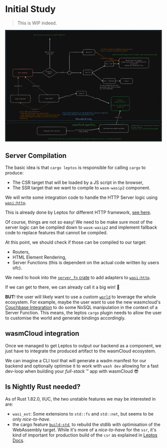 # Initial Study

> This is WIP indeed.

![](../static/leptos-wasmcloud-v0.png)

## Server Compilation

The basic idea is that `cargo leptos` is responsible for calling `cargo` to
produce:

* The CSR target that will be loaded by a JS script in the browser,
* The SSR target that we want to compile to `wasm-wasip2` component.

We will write some integration code to handle the HTTP Server
logic using [`wasi:http`][wasi-http-handler].

This is already done by Leptos for different HTTP framework,
[see here][leptos-integrations].

Of course, things are not so easy!
We need to be make sure most of the server logic can be compiled down to
`wasm-wasip2` and implement fallback code to replace features that cannot be
compiled.

At this point, we should check if those can be compiled to our target:

* Routers,
* HTML Element Rendering,
* Server Functions (this is dependent on the actual code written by users ofc).

We need to hook into the [`server_fn` crate][srv_fn_crate] to add adapters
to [`wasi:http`][wasi-http-handler].

If we can get to there, we can already call it a big win! :tada:

**BUT**! the user will likely want to use a custom [`world`][wit-world] to leverage
the whole ecosystem. For example, maybe the user want to use
the new wasmcloud's [Couchbase Integration][wasmcloud-couchbase] to do some
NoSQL manipulation in the context of a Server Function. This means,
the leptos `cargo` plugin needs to allow the user to customise the world
and generate bindings accordingly.

[wit-world]: https://component-model.bytecodealliance.org/design/worlds.html
[wasmcloud-couchbase]: https://github.com/couchbaselabs/wasmcloud-provider-couchbase/tree/main/wit/couchbase
[srv_fn_crate]: https://github.com/leptos-rs/leptos/tree/main/server_fn

## wasmCloud integration

Once we managed to get Leptos to output our backend as a component,
we just have to integrate the produced artifact to the wasmCloud ecosystem.

We can imagine a CLI tool that will generate a wadm manifest for our backend and
optionally optimise it to work with `wash dev` allowing for a fast dev-loop
when building your *full-stack* :tm: app with wasmCloud :sunglasses:

[wasi-http-handler]: https://github.com/WebAssembly/wasi-http/blob/main/wit/handler.wit#L4
[leptos-integrations]: https://github.com/leptos-rs/leptos/tree/main/integrations

## Is Nightly Rust needed?

As of Rust 1.82.0, IIUC, the two unstable features we may be interested in are:
* `wasi_ext`: Some extensions to `std::fs` and `std::net`, but seems to be only
  *nice-to-have*.
* the cargo feature [`build-std`](https://github.com/rust-lang/cargo/blob/rust-1.82.0/src/cargo/core/features.rs#L1253),
  to rebuild the stdlib with optimisation of the WebAssembly target. While it's more
  of a *nice-to-have* for the `ssr`, it's kind of important for production build
  of the `csr` as explained in [Leptos Docs][leptos-wasm-size].

[leptos-wasm-size]: https://book.leptos.dev/deployment/binary_size.html
